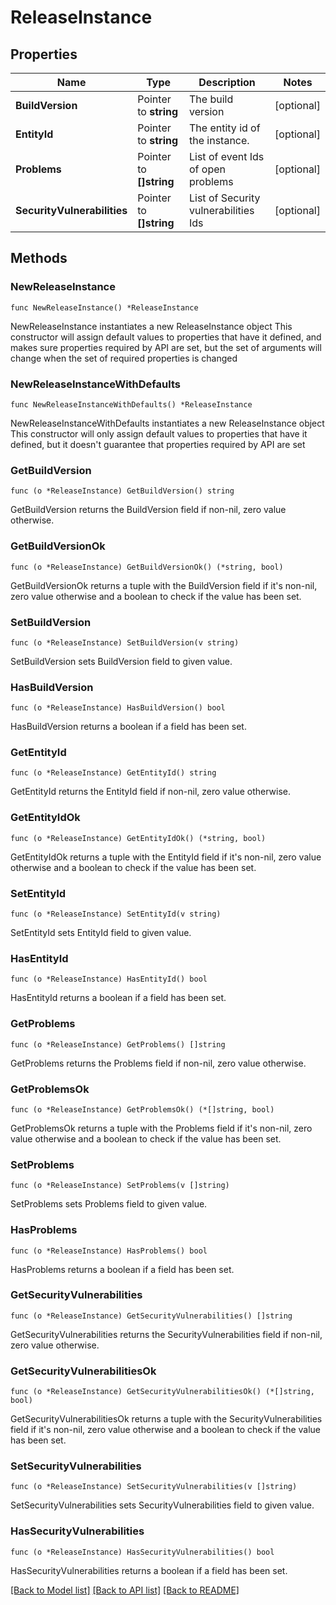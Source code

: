 # ReleaseInstance

## Properties

Name | Type | Description | Notes
------------ | ------------- | ------------- | -------------
**BuildVersion** | Pointer to **string** | The build version | [optional] 
**EntityId** | Pointer to **string** | The entity id of the instance. | [optional] 
**Problems** | Pointer to **[]string** | List of event Ids of open problems | [optional] 
**SecurityVulnerabilities** | Pointer to **[]string** | List of Security vulnerabilities Ids | [optional] 

## Methods

### NewReleaseInstance

`func NewReleaseInstance() *ReleaseInstance`

NewReleaseInstance instantiates a new ReleaseInstance object
This constructor will assign default values to properties that have it defined,
and makes sure properties required by API are set, but the set of arguments
will change when the set of required properties is changed

### NewReleaseInstanceWithDefaults

`func NewReleaseInstanceWithDefaults() *ReleaseInstance`

NewReleaseInstanceWithDefaults instantiates a new ReleaseInstance object
This constructor will only assign default values to properties that have it defined,
but it doesn't guarantee that properties required by API are set

### GetBuildVersion

`func (o *ReleaseInstance) GetBuildVersion() string`

GetBuildVersion returns the BuildVersion field if non-nil, zero value otherwise.

### GetBuildVersionOk

`func (o *ReleaseInstance) GetBuildVersionOk() (*string, bool)`

GetBuildVersionOk returns a tuple with the BuildVersion field if it's non-nil, zero value otherwise
and a boolean to check if the value has been set.

### SetBuildVersion

`func (o *ReleaseInstance) SetBuildVersion(v string)`

SetBuildVersion sets BuildVersion field to given value.

### HasBuildVersion

`func (o *ReleaseInstance) HasBuildVersion() bool`

HasBuildVersion returns a boolean if a field has been set.

### GetEntityId

`func (o *ReleaseInstance) GetEntityId() string`

GetEntityId returns the EntityId field if non-nil, zero value otherwise.

### GetEntityIdOk

`func (o *ReleaseInstance) GetEntityIdOk() (*string, bool)`

GetEntityIdOk returns a tuple with the EntityId field if it's non-nil, zero value otherwise
and a boolean to check if the value has been set.

### SetEntityId

`func (o *ReleaseInstance) SetEntityId(v string)`

SetEntityId sets EntityId field to given value.

### HasEntityId

`func (o *ReleaseInstance) HasEntityId() bool`

HasEntityId returns a boolean if a field has been set.

### GetProblems

`func (o *ReleaseInstance) GetProblems() []string`

GetProblems returns the Problems field if non-nil, zero value otherwise.

### GetProblemsOk

`func (o *ReleaseInstance) GetProblemsOk() (*[]string, bool)`

GetProblemsOk returns a tuple with the Problems field if it's non-nil, zero value otherwise
and a boolean to check if the value has been set.

### SetProblems

`func (o *ReleaseInstance) SetProblems(v []string)`

SetProblems sets Problems field to given value.

### HasProblems

`func (o *ReleaseInstance) HasProblems() bool`

HasProblems returns a boolean if a field has been set.

### GetSecurityVulnerabilities

`func (o *ReleaseInstance) GetSecurityVulnerabilities() []string`

GetSecurityVulnerabilities returns the SecurityVulnerabilities field if non-nil, zero value otherwise.

### GetSecurityVulnerabilitiesOk

`func (o *ReleaseInstance) GetSecurityVulnerabilitiesOk() (*[]string, bool)`

GetSecurityVulnerabilitiesOk returns a tuple with the SecurityVulnerabilities field if it's non-nil, zero value otherwise
and a boolean to check if the value has been set.

### SetSecurityVulnerabilities

`func (o *ReleaseInstance) SetSecurityVulnerabilities(v []string)`

SetSecurityVulnerabilities sets SecurityVulnerabilities field to given value.

### HasSecurityVulnerabilities

`func (o *ReleaseInstance) HasSecurityVulnerabilities() bool`

HasSecurityVulnerabilities returns a boolean if a field has been set.


[[Back to Model list]](../README.md#documentation-for-models) [[Back to API list]](../README.md#documentation-for-api-endpoints) [[Back to README]](../README.md)


